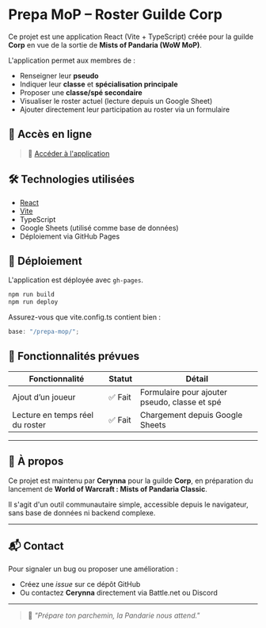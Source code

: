 # Prepa MoP – Roster Guilde Corp

Ce projet est une application React (Vite + TypeScript) créée pour la guilde **Corp** en vue de la sortie de **Mists of Pandaria (WoW MoP)**.

L'application permet aux membres de :

- Renseigner leur **pseudo**
- Indiquer leur **classe** et **spécialisation principale**
- Proposer une **classe/spé secondaire**
- Visualiser le roster actuel (lecture depuis un Google Sheet)
- Ajouter directement leur participation au roster via un formulaire

## 🔗 Accès en ligne

> 🐼 [Accéder à l'application](https://cerynna.github.io/prepa-mop/)

## 🛠️ Technologies utilisées

- [React](https://reactjs.org/)
- [Vite](https://vitejs.dev/)
- TypeScript
- Google Sheets (utilisé comme base de données)
- Déploiement via GitHub Pages

## 🚀 Déploiement

L'application est déployée avec `gh-pages`.

```bash
npm run build
npm run deploy
```

Assurez-vous que vite.config.ts contient bien :

```typescript
base: "/prepa-mop/";
```

## 🔮 Fonctionnalités prévues

| Fonctionnalité                        | Statut      | Détail                                           |
| ------------------------------------- | ----------- | ------------------------------------------------ |
| Ajout d’un joueur                     | ✅ Fait     | Formulaire pour ajouter pseudo, classe et spé    |
| Lecture en temps réel du roster       | ✅ Fait     | Chargement depuis Google Sheets                  |

---

## 🧠 À propos

Ce projet est maintenu par **Cerynna** pour la guilde **Corp**, en préparation du lancement de **World of Warcraft : Mists of Pandaria Classic**.

Il s'agit d'un outil communautaire simple, accessible depuis le navigateur, sans base de données ni backend complexe.

---

## 📬 Contact

Pour signaler un bug ou proposer une amélioration :

- Créez une _issue_ sur ce dépôt GitHub
- Ou contactez **Cerynna** directement via Battle.net ou Discord

---

> 🐼 _"Prépare ton parchemin, la Pandarie nous attend."_
